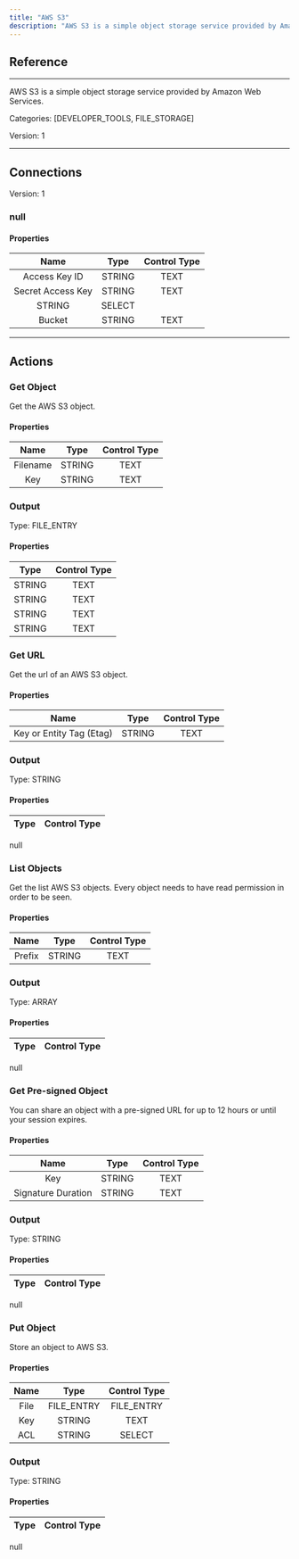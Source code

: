 ```yaml
---
title: "AWS S3"
description: "AWS S3 is a simple object storage service provided by Amazon Web Services."
---
```

## Reference
<hr />

AWS S3 is a simple object storage service provided by Amazon Web Services.

Categories: [DEVELOPER_TOOLS, FILE_STORAGE]

Version: 1

<hr />



## Connections

Version: 1


### null

#### Properties

|      Name      |     Type     |     Control Type     |
|:--------------:|:------------:|:--------------------:|
| Access Key ID | STRING | TEXT  |
| Secret Access Key | STRING | TEXT  |
| STRING | SELECT  |
| Bucket | STRING | TEXT  |





<hr />





## Actions


### Get Object
Get the AWS S3 object.

#### Properties

|      Name      |     Type     |     Control Type     |
|:--------------:|:------------:|:--------------------:|
| Filename | STRING | TEXT  |
| Key | STRING | TEXT  |


### Output



Type: FILE_ENTRY

#### Properties

|     Type     |     Control Type     |
|:------------:|:--------------------:|
| STRING | TEXT  |
| STRING | TEXT  |
| STRING | TEXT  |
| STRING | TEXT  |





### Get URL
Get the url of an AWS S3 object.

#### Properties

|      Name      |     Type     |     Control Type     |
|:--------------:|:------------:|:--------------------:|
| Key or Entity Tag (Etag) | STRING | TEXT  |


### Output



Type: STRING

#### Properties

|     Type     |     Control Type     |
|:------------:|:--------------------:|
null





### List Objects
Get the list AWS S3 objects. Every object needs to have read permission in order to be seen.

#### Properties

|      Name      |     Type     |     Control Type     |
|:--------------:|:------------:|:--------------------:|
| Prefix | STRING | TEXT  |


### Output



Type: ARRAY

#### Properties

|     Type     |     Control Type     |
|:------------:|:--------------------:|
null





### Get Pre-signed Object
You can share an object with a pre-signed URL for up to 12 hours or until your session expires.

#### Properties

|      Name      |     Type     |     Control Type     |
|:--------------:|:------------:|:--------------------:|
| Key | STRING | TEXT  |
| Signature Duration | STRING | TEXT  |


### Output



Type: STRING

#### Properties

|     Type     |     Control Type     |
|:------------:|:--------------------:|
null





### Put Object
Store an object to AWS S3.

#### Properties

|      Name      |     Type     |     Control Type     |
|:--------------:|:------------:|:--------------------:|
| File | FILE_ENTRY | FILE_ENTRY  |
| Key | STRING | TEXT  |
| ACL | STRING | SELECT  |


### Output



Type: STRING

#### Properties

|     Type     |     Control Type     |
|:------------:|:--------------------:|
null





